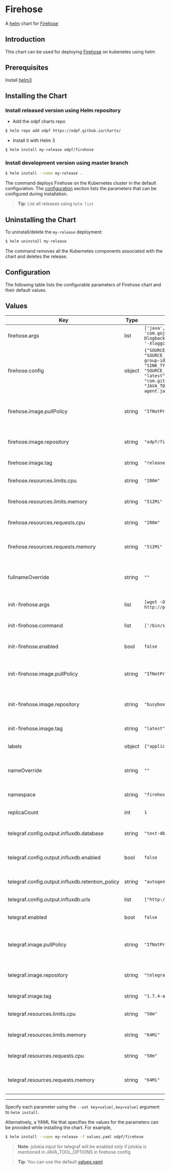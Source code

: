 # Firehose

A [helm](https://helm.sh/) chart for [Firehose](https://github.com/odpf/firehose)

## Introduction

This chart can be used for deploying [Firehose](https://github.com/odpf/firehose) on kubenetes using helm

## Prerequisites

Install [helm3](https://helm.sh/docs/intro/install/#helm)

## Installing the Chart

### Install released version using Helm repository

* Add the odpf charts repo
  
```bash
$ helm repo add odpf https://odpf.github.io/charts/
```

* Install it with Helm 3
  
```bash
$ helm install my-release odpf/firehose
```

### Install development version using master branch

```bash
$ helm install --name my-release .
```

The command deploys Firehose on the Kubernetes cluster in the default configuration. The [configuration](#configuration) section lists the parameters that can be configured during installation.

> **Tip**: List all releases using `helm list`

## Uninstalling the Chart

To uninstall/delete the `my-release` deployment:

```bash
$ helm uninstall my-release
```

The command removes all the Kubernetes components associated with the chart and deletes the release.

## Configuration

The following table lists the configurable parameters of Firehose chart and their default values.

## Values

| Key | Type | Default | Description |
|-----|------|---------|-------------|
| firehose.args | list | `['java', '-cp', 'bin/*:/work-dir/*', 'com.gojek.esb.launch.Main', '-server', '-Dlogback.configurationFile=etc/firehose/logback.xml', '-Xloggc:/var/log/firehose']` | args for firehose container |
| firehose.config | object | `{"SOURCE_KAFKA_BROKERS": "127.0.0.1:6667", "SOURCE_KAFKA_CONSUMER_GROUP_ID": "kafka-consumer-group-id", "SOURCE_KAFKA_TOPIC": "sample-topic", "SINK_TYPE": "log", "SOURCE_KAFKA_CONSUMER_CONFIG_AUTO_OFFSET_RESET": "latest", "PROTO_SCHEMA": "com.github.firehose.sampleLogProto.SampleLogMessage", "JAVA_TOOL_OPTIONS": "-javaagent:jolokia-jvm-agent.jar=port=8778,host=localhost"}` | env variables required by firehose, [read more](https://github.com/odpf/firehose/blob/main/docs/reference/configuration.md#configurations) |
| firehose.image.pullPolicy | string | `"IfNotPresent"` | the Kubernetes [imagePullPolicy](https://kubernetes.io/docs/concepts/containers/images/#updating-images) value for firehose container |
| firehose.image.repository | string | `"odpf/firehose"` | docker repository to download firehose image |
| firehose.image.tag | string | `"release-1.0.2"` | firehose docker image tag |
| firehose.resources.limits.cpu | string | `"200m"` | firehose container cpu limit |
| firehose.resources.limits.memory | string | `"512Mi"` | firehose container memory limit |
| firehose.resources.requests.cpu | string | `"200m"` | firehose container cpu requests |
| firehose.resources.requests.memory | string | `"512Mi"` | firehose container memory requests |
| fullnameOverride | string | `""` | overrides the fullname when used in the naming of resources |
| init-firehose.args | list | `[wget -O /work-dir/protos.jar http://proto_jar_url.jar]` | args for init-firehose container |
| init-firehose.command | list | `['/bin/sh', '-c']` | commands for init-firehose container |
| init-firehose.enabled | bool | `false` | flag for enabling init-firehose |
| init-firehose.image.pullPolicy | string | `"IfNotPresent"` | the Kubernetes [imagePullPolicy](https://kubernetes.io/docs/concepts/containers/images/#updating-images) value for init-firehose container |
| init-firehose.image.repository | string | `"busybox"` | docker repository to download init-firehose image |
| init-firehose.image.tag | string | `"latest"` | init-firehose docker image tag |
| labels | object | `{"application":"firehose"}` | labels for all resouces |
| nameOverride | string | `""` | overrides the chart name when used in the naming of resources |
| namespace | string | `"firehose-test"` | kubernetes namespace |
| replicaCount | int | `1` | number of replicas of firehose pod |
| telegraf.config.output.influxdb.database | string | `"test-db"` | db name for telegraf influxdb output |
| telegraf.config.output.influxdb.enabled | bool | `false` | flag for enabling telegraf influxdb output |
| telegraf.config.output.influxdb.retention_policy | string | `"autogen"` | retention policy for telegraf influxdb output |
| telegraf.config.output.influxdb.urls | list | `["http://localhost:8086"]` | influxdb urls for telegraf output |
| telegraf.enabled | bool | `false` | flag for enabling telegraf |
| telegraf.image.pullPolicy | string | `"IfNotPresent"` | the Kubernetes [imagePullPolicy](https://kubernetes.io/docs/concepts/containers/images/#updating-images) value for telegraf container |
| telegraf.image.repository | string | `"telegraf"` | docker repository to download telegraf image |
| telegraf.image.tag | string | `"1.7.4-alpine"` | telegraf docker image tag |
| telegraf.resources.limits.cpu | string | `"50m"` | telegraf container cpu limit |
| telegraf.resources.limits.memory | string | `"64Mi"` | telegraf container memory limit |
| telegraf.resources.requests.cpu | string | `"50m"` | telegraf container cpu requests |
| telegraf.resources.requests.memory | string | `"64Mi"` | telegraf container memory requests |
---

Specify each parameter using the `--set key=value[,key=value]` argument to `helm install`.

Alternatively, a YAML file that specifies the values for the parameters can be provided while installing the chart. For example,

```bash
$ helm install --name my-release -f values.yaml odpf/firehose
```

> **Note**: jolokia input for telegraf will be enabled only if jolokia is mentioned in JAVA_TOOL_OPTIONS in firehose config

> **Tip**: You can use the default [values.yaml](values.yaml)
